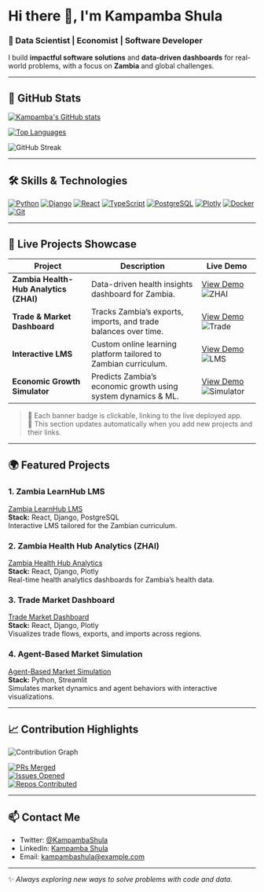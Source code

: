 # Hi there 👋, I'm Kampamba Shula

### 🌟 Data Scientist | Economist | Software Developer

I build **impactful software solutions** and **data-driven dashboards** for real-world problems, with a focus on **Zambia** and global challenges.

---

## 🚀 GitHub Stats

[![Kampamba's GitHub stats](https://github-readme-stats.vercel.app/api?username=KampambaShula&show_icons=true&theme=radical)](https://github.com/KampambaShula)

[![Top Languages](https://github-readme-stats.vercel.app/api/top-langs/?username=KampambaShula&layout=compact&theme=radical)](https://github.com/KampambaShula)

![GitHub Streak](https://streak-stats.demolab.com?user=KampambaShula&theme=radical&border_radius=5&fire=FF6D00)

---

## 🛠 Skills & Technologies

[![Python](https://img.shields.io/badge/-Python-3776AB?style=for-the-badge&logo=python&logoColor=white&labelColor=black)](https://www.python.org/) 
[![Django](https://img.shields.io/badge/-Django-092E20?style=for-the-badge&logo=django&logoColor=white)](https://www.djangoproject.com/) 
[![React](https://img.shields.io/badge/-React-61DAFB?style=for-the-badge&logo=react&logoColor=black)](https://reactjs.org/) 
[![TypeScript](https://img.shields.io/badge/-TypeScript-3178C6?style=for-the-badge&logo=typescript&logoColor=white)](https://www.typescriptlang.org/) 
[![PostgreSQL](https://img.shields.io/badge/-PostgreSQL-316192?style=for-the-badge&logo=postgresql&logoColor=white)](https://www.postgresql.org/) 
[![Plotly](https://img.shields.io/badge/-Plotly-FF69B4?style=for-the-badge&logo=plotly&logoColor=white)](https://plotly.com/) 
[![Docker](https://img.shields.io/badge/-Docker-2496ED?style=for-the-badge&logo=docker&logoColor=white)](https://www.docker.com/) 
[![Git](https://img.shields.io/badge/-Git-F05032?style=for-the-badge&logo=git&logoColor=white)](https://git-scm.com/)

---

## 🚀 Live Projects Showcase

| Project | Description | Live Demo |
|---------|-------------|-----------|
| **Zambia Health-Hub Analytics (ZHAI)** | Data-driven health insights dashboard for Zambia. | [View Demo](https://zha-dashboard.example.com) ![ZHAI](https://img.shields.io/badge/Live-Dashboard-green?style=for-the-badge) |
| **Trade & Market Dashboard** | Tracks Zambia’s exports, imports, and trade balances over time. | [View Demo](https://trade-dashboard.example.com) ![Trade](https://img.shields.io/badge/Live-Dashboard-blue?style=for-the-badge) |
| **Interactive LMS** | Custom online learning platform tailored to Zambian curriculum. | [View Demo](https://lms.example.com) ![LMS](https://img.shields.io/badge/Live-LMS-orange?style=for-the-badge) |
| **Economic Growth Simulator** | Predicts Zambia’s economic growth using system dynamics & ML. | [View Demo](https://economicsim.example.com) ![Simulator](https://img.shields.io/badge/Live-Simulator-red?style=for-the-badge) |

> 🔹 Each banner badge is clickable, linking to the live deployed app.  
> 🔹 This section updates automatically when you add new projects and their links.

---

## 🌍 Featured Projects

### 1. Zambia LearnHub LMS
[Zambia LearnHub LMS](https://github.com/KampambaShula/zambia-learnhub-lms)  
**Stack:** React, Django, PostgreSQL  
Interactive LMS tailored for the Zambian curriculum.

### 2. Zambia Health Hub Analytics (ZHAI)
[Zambia Health Hub Analytics](https://github.com/KampambaShula/zambia-health-hub-analytics)  
**Stack:** React, Django, Plotly  
Real-time health analytics dashboards for Zambia’s health data.

### 3. Trade Market Dashboard
[Trade Market Dashboard](https://github.com/KampambaShula/trade-market-dashboard)  
**Stack:** React, Django, Plotly  
Visualizes trade flows, exports, and imports across regions.

### 4. Agent-Based Market Simulation
[Agent-Based Market Simulation](https://github.com/KampambaShula/agent-based-market-simulation)  
**Stack:** Python, Streamlit  
Simulates market dynamics and agent behaviors with interactive visualizations.

---

## 📈 Contribution Highlights

![Contribution Graph](https://raw.githubusercontent.com/KampambaShula/github-contribution-grid-snake/main/output/github-contribution-grid-snake.svg)

[![PRs Merged](https://img.shields.io/badge/PRs%20Merged-42-brightgreen?style=for-the-badge&logo=git)](https://github.com/KampambaShula)  
[![Issues Opened](https://img.shields.io/badge/Issues-15-orange?style=for-the-badge&logo=github)](https://github.com/KampambaShula)  
[![Repos Contributed](https://img.shields.io/badge/Repos-Contributed-8-blue?style=for-the-badge&logo=github)](https://github.com/KampambaShula)

---

## 📫 Contact Me

- Twitter: [@KampambaShula](https://twitter.com/KampambaShula)  
- LinkedIn: [Kampamba Shula](https://www.linkedin.com/in/kampambashula/)  
- Email: kampambashula@example.com

---

✨ *Always exploring new ways to solve problems with code and data.*

